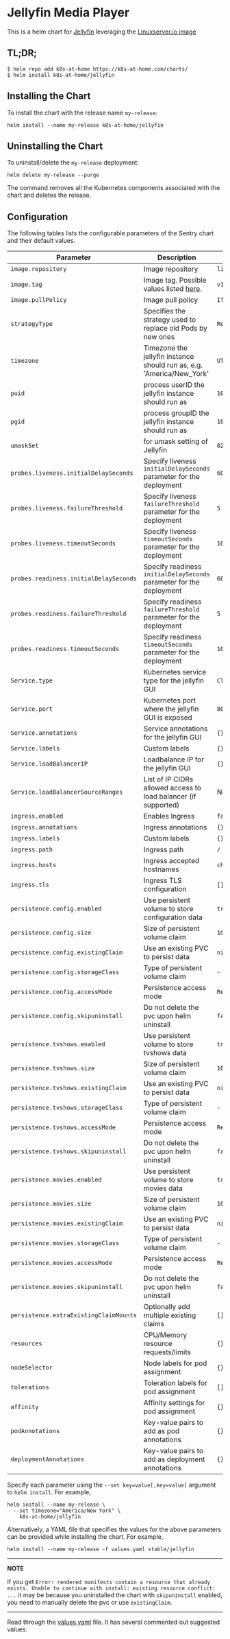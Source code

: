 # Jellyfin Media Player

This is a helm chart for [Jellyfin](https://github.com/jellyfin/jellyfin) leveraging the [Linuxserver.io image](https://hub.docker.com/r/linuxserver/jellyfin/)

## TL;DR;

```shell
$ helm repo add k8s-at-home https://k8s-at-home.com/charts/
$ helm install k8s-at-home/jellyfin
```

## Installing the Chart

To install the chart with the release name `my-release`:

```console
helm install --name my-release k8s-at-home/jellyfin
```

## Uninstalling the Chart

To uninstall/delete the `my-release` deployment:

```console
helm delete my-release --purge
```

The command removes all the Kubernetes components associated with the chart and deletes the release.

## Configuration

The following tables lists the configurable parameters of the Sentry chart and their default values.

| Parameter                  | Description                         | Default                                                 |
|----------------------------|-------------------------------------|---------------------------------------------------------|
| `image.repository`         | Image repository | `linuxserver/jellyfin` |
| `image.tag`                | Image tag. Possible values listed [here](https://hub.docker.com/r/linuxserver/jellyfin/tags/).| `v10.5.3-ls45`|
| `image.pullPolicy`         | Image pull policy | `IfNotPresent` |
| `strategyType`             | Specifies the strategy used to replace old Pods by new ones | `Recreate` |
| `timezone`                 | Timezone the jellyfin instance should run as, e.g. 'America/New_York' | `UTC` |
| `puid`                     | process userID the jellyfin instance should run as | `1001` |
| `pgid`                     | process groupID the jellyfin instance should run as | `1001` |
| `umaskSet`                     | for umask setting of Jellyfin | `022` |
| `probes.liveness.initialDelaySeconds`  | Specify liveness `initialDelaySeconds` parameter for the deployment  | `60` |
| `probes.liveness.failureThreshold`     | Specify liveness `failureThreshold` parameter for the deployment     | `5`  |
| `probes.liveness.timeoutSeconds`       | Specify liveness `timeoutSeconds` parameter for the deployment       | `10` |
| `probes.readiness.initialDelaySeconds` | Specify readiness `initialDelaySeconds` parameter for the deployment | `60` |
| `probes.readiness.failureThreshold`    | Specify readiness `failureThreshold` parameter for the deployment    | `5`  |
| `probes.readiness.timeoutSeconds`      | Specify readiness `timeoutSeconds` parameter for the deployment      | `10` |
| `Service.type`          | Kubernetes service type for the jellyfin GUI | `ClusterIP` |
| `Service.port`          | Kubernetes port where the jellyfin GUI is exposed| `8096` |
| `Service.annotations`   | Service annotations for the jellyfin GUI | `{}` |
| `Service.labels`        | Custom labels | `{}` |
| `Service.loadBalancerIP` | Loadbalance IP for the jellyfin GUI | `{}` |
| `Service.loadBalancerSourceRanges` | List of IP CIDRs allowed access to load balancer (if supported)      | None
| `ingress.enabled`              | Enables Ingress | `false` |
| `ingress.annotations`          | Ingress annotations | `{}` |
| `ingress.labels`               | Custom labels                       | `{}`
| `ingress.path`                 | Ingress path | `/` |
| `ingress.hosts`                | Ingress accepted hostnames | `chart-example.local` |
| `ingress.tls`                  | Ingress TLS configuration | `[]` |
| `persistence.config.enabled`      | Use persistent volume to store configuration data | `true` |
| `persistence.config.size`         | Size of persistent volume claim | `1Gi` |
| `persistence.config.existingClaim`| Use an existing PVC to persist data | `nil` |
| `persistence.config.storageClass` | Type of persistent volume claim | `-` |
| `persistence.config.accessMode`  | Persistence access mode | `ReadWriteOnce` |
| `persistence.config.skipuninstall`  | Do not delete the pvc upon helm uninstall | `false` |
| `persistence.tvshows.enabled`      | Use persistent volume to store tvshows data | `true` |
| `persistence.tvshows.size`         | Size of persistent volume claim | `10Gi` |
| `persistence.tvshows.existingClaim`| Use an existing PVC to persist data | `nil` |
| `persistence.tvshows.storageClass` | Type of persistent volume claim | `-` |
| `persistence.tvshows.accessMode`  | Persistence access mode | `ReadWriteOnce` |
| `persistence.tvshows.skipuninstall`  | Do not delete the pvc upon helm uninstall | `false` |
| `persistence.movies.enabled`      | Use persistent volume to store movies data | `true` |
| `persistence.movies.size`         | Size of persistent volume claim | `10Gi` |
| `persistence.movies.existingClaim`| Use an existing PVC to persist data | `nil` |
| `persistence.movies.storageClass` | Type of persistent volume claim | `-` |
| `persistence.movies.accessMode`  | Persistence access mode | `ReadWriteOnce` |
| `persistence.movies.skipuninstall`  | Do not delete the pvc upon helm uninstall | `false` |
| `persistence.extraExistingClaimMounts`  | Optionally add multiple existing claims | `[]` |
| `resources`                | CPU/Memory resource requests/limits | `{}` |
| `nodeSelector`             | Node labels for pod assignment | `{}` |
| `tolerations`              | Toleration labels for pod assignment | `[]` |
| `affinity`                 | Affinity settings for pod assignment | `{}` |
| `podAnnotations`           | Key-value pairs to add as pod annotations  | `{}` |
| `deploymentAnnotations`           | Key-value pairs to add as deployment annotations  | `{}` |

Specify each parameter using the `--set key=value[,key=value]` argument to `helm install`. For example,

```console
helm install --name my-release \
  --set timezone="America/New York" \
    k8s-at-home/jellyfin
```

Alternatively, a YAML file that specifies the values for the above parameters can be provided while installing the chart. For example,

```console
helm install --name my-release -f values.yaml stable/jellyfin
```

---
**NOTE**

If you get `Error: rendered manifests contain a resource that already exists. Unable to continue with install: existing resource conflict: ...` it may be because you uninstalled the chart with `skipuninstall` enabled, you need to manually delete the pvc or use `existingClaim`.

---

Read through the [values.yaml](https://github.com/k8s-at-home/charts/blob/master/charts/jellyfin/values.yaml) file. It has several commented out suggested values.
